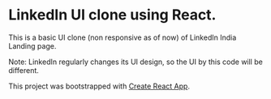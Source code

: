 # LinkedIn UI clone using React.

This is a basic UI clone (non responsive as of now) of LinkedIn India Landing page. 

Note: LinkedIn regularly changes its UI design, so the UI by this code will be different.

This project was bootstrapped with [Create React App](https://github.com/facebook/create-react-app).
